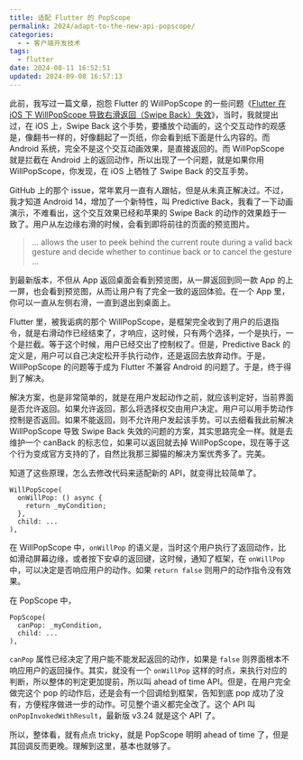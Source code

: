 ```yaml
---
title: 适配 Flutter 的 PopScope
permalink: 2024/adapt-to-the-new-api-popscope/
categories:
  - - 客户端开发技术
tags:
  - flutter
date: 2024-08-11 16:52:51
updated: 2024-09-08 16:57:13
---
```

此前，我写过一篇文章，抱怨 Flutter 的 WillPopScope 的一些问题《[Flutter 在 iOS 下 WillPopScope 导致右滑返回（Swipe Back）失效](/in-ios-willpopscope-disable-swipe-back/)》，当时，我就提出过，在 iOS 上，Swipe Back 这个手势，要播放个动画的，这个交互动作的观感是，像翻书一样的，好像翻起了一页纸，你会看到纸下面是什么内容的。而 Android 系统，完全不是这个交互动画效果，是直接返回的。而 WillPopScope 就是拦截在 Android 上的返回动作，所以出现了一个问题，就是如果你用 WillPopScope，你发现，在 iOS 上牺牲了 Swipe Back 的交互手势。

<!--more-->

GitHub 上的那个 issue，常年累月一直有人跟帖，但是从未真正解决过。不过，我才知道 Android 14，增加了一个新特性，叫 Predictive Back，我看了一下动画演示，不难看出，这个交互效果已经和苹果的 Swipe Back 的动作的效果趋于一致了。用户从左边缘右滑的时候，会看到即将前往的页面的预览图片。

> ... allows the user to peek behind the current route during a valid back gesture and decide whether to continue back or to cancel the gesture ...

到最新版本，不但从 App 返回桌面会看到预览图，从一屏返回到同一款 App 的上一屏，也会看到预览图，从而让用户有了完全一致的返回体验。在一个 App 里，你可以一直从左侧右滑，一直到退出到桌面上。

Flutter 里，被我诟病的那个 WillPopScope，是框架完全收到了用户的后退指令，就是右滑动作已经结束了，才响应，这时候，只有两个选择，一个是执行，一个是拦截。等于这个时候，用户已经交出了控制权了。但是，Predictive Back 的定义是，用户可以自己决定松开手执行动作，还是返回去放弃动作。于是，WillPopScope 的问题等于成为 Flutter 不兼容 Android 的问题了。于是，终于得到了解决。

解决方案，也是非常简单的，就是在用户发起动作之前，就应该判定好，当前界面是否允许返回。如果允许返回，那么将选择权交由用户决定。用户可以用手势动作控制是否返回。如果不能返回，则不允许用户发起该手势。可以去细看我此前解决 WillPopScope 导致 Swipe Back 失效的问题的方案，其实思路完全一样。就是去维护一个 canBack 的标志位，如果可以返回就去掉 WillPopScope，现在等于这个行为变成官方支持的了，自然比我那三脚猫的解决方案优秀多了。完美。

知道了这些原理，怎么去修改代码来适配新的 API，就变得比较简单了。

```dartlang
WillPopScope(
  onWillPop: () async {
    return _myCondition;
  },
  child: ...
),
```

在 WillPopScope 中，`onWillPop` 的语义是，当时这个用户执行了返回动作，比如滑动屏幕边缘，或者按下安卓的返回键，这时候，通知了框架，在 `onWillPop` 中，可以决定是否响应用户的动作。如果 `return false` 则用户的动作指令没有效果。

在 PopScope 中，

```dartlang
PopScope(
  canPop: _myCondition,
  child: ...
),
```

`canPop` 属性已经决定了用户能不能发起返回的动作，如果是 `false` 则界面根本不响应用户的返回操作。其实，就没有一个 `onWillPop` 这样的时点，来执行对应的判断，所以整体的判定更加提前，所以叫 ahead of time API。但是，在用户完全做完这个 pop 的动作后，还是会有一个回调给到框架，告知到底 pop 成功了没有，方便程序做进一步的动作。可见整个语义都完全改了。这个 API 叫 `onPopInvokedWithResult`，最新版 v3.24 就是这个 API 了。

所以，整体看，就有点点 tricky，就是 PopScope 明明 ahead of time 了，但是其回调反而更晚。理解到这里，基本也就够了。
